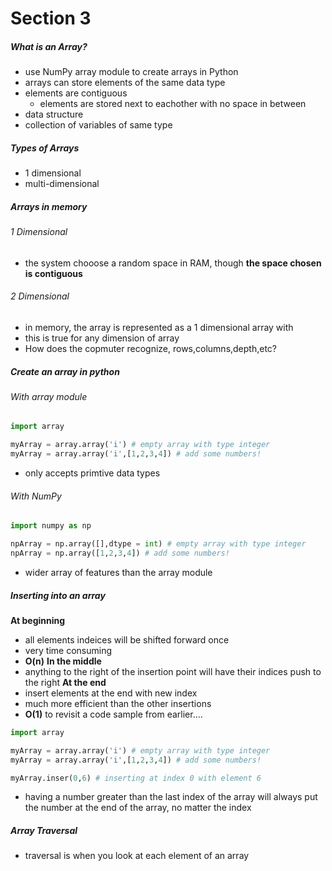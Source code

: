 # Section 3

##### What is an Array?
- use NumPy array module to create arrays in Python
- arrays can store elements of the same data type
- elements are contiguous
    - elements are stored next to eachother with no space in between
- data structure
- collection of variables of same type
##### Types of Arrays
- 1 dimensional
- multi-dimensional

##### Arrays in memory
###### 1 Dimensional
- the system chooose a random space in RAM, though **the space chosen is contiguous**
###### 2 Dimensional
- in memory, the array is represented as a 1 dimensional array with
- this is true for any dimension of array
- How does the copmuter recognize, rows,columns,depth,etc?
##### Create an  array in python

###### With array module
```python
import array

myArray = array.array('i') # empty array with type integer
myArray = array.array('i',[1,2,3,4]) # add some numbers!
```
- only accepts primtive data types

###### With NumPy
```python
import numpy as np

npArray = np.array([],dtype = int) # empty array with type integer
npArray = np.array([1,2,3,4]) # add some numbers!

```
- wider array of features than the array module

##### Inserting into an array
**At beginning**
- all elements indeices will be  shifted forward once
- very time consuming
- **O(n)**
**In the middle**
- anything to the right of the insertion point will have their indices push to the right
**At the end**
- insert elements at the end with new index
- much more efficient than the other insertions
- **O(1)**
to revisit a code sample from earlier....
```python
import array

myArray = array.array('i') # empty array with type integer
myArray = array.array('i',[1,2,3,4]) # add some numbers!

myArray.inser(0,6) # inserting at index 0 with element 6
```
- having a number greater than the last index of the array will always put the number at the end of the array, no matter the index

##### Array Traversal
- traversal is when you look at each element of an array